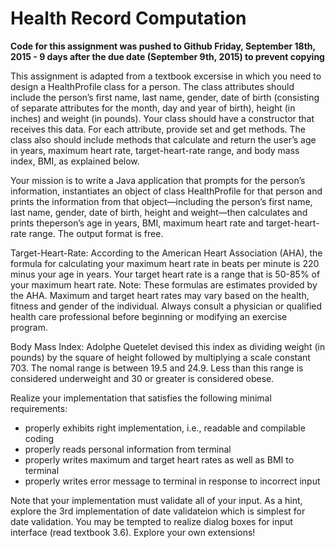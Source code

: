 Health Record Computation
=========================

**Code for this assignment was pushed to Github Friday, September 18th, 2015 - 9 days after the due date (September 9th, 2015) to prevent copying**

This assignment is adapted from a textbook excersise in which you need to design a HealthProfile class for a person. The class attributes should include the person’s first name, last name, gender, date of birth (consisting of separate attributes for the month, day and year of birth), height (in inches) and weight (in pounds). Your class should have a constructor that receives this data. For each attribute, provide set and get methods. The class also should include methods that calculate and return the user’s age in years, maximum heart rate, target-heart-rate range, and body mass index, BMI, as explained below.

Your mission is to write a Java application that prompts for the person’s information, instantiates an object of class HealthProfile for that person and prints the information from that object—including the person’s first name, last name, gender, date of birth, height and weight—then calculates and prints theperson’s age in years, BMI, maximum heart rate and target-heart-rate range. The output format is free.

Target-Heart-Rate: According to the American Heart Association (AHA), the formula for calculating your maximum heart rate in beats per minute is 220 minus your age in years. Your target heart rate is a range that is 50-85% of your maximum heart rate. Note: These formulas are estimates provided by the AHA. Maximum and target heart rates may vary based on the health, fitness and gender of the individual. Always consult a physician or qualified health care professional before beginning or modifying an exercise program.

Body Mass Index: Adolphe Quetelet devised this index as dividing weight (in pounds) by the square of height followed by multiplying a scale constant 703. The nomal range is between 19.5 and 24.9. Less than this range is considered underweight and 30 or greater is considered obese.

Realize your implementation that satisfies the following minimal requirements:

   - properly exhibits right implementation, i.e., readable and compilable coding
   - properly reads personal information from terminal
   - properly writes maximum and target heart rates as well as BMI to terminal
   - properly writes error message to terminal in response to incorrect input

Note that your implementation must validate all of your input. As a hint, explore the 3rd implementation of date validateion which is simplest for date validation. You may be tempted to realize dialog boxes for input interface (read textbook 3.6). Explore your own extensions!
